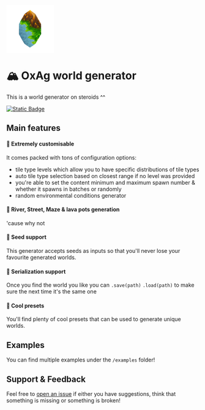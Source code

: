 <img src="assets/logo.png" alt="logo" width="125" align="top" style="margin-right: 1rem"/>  

# 🏔️ OxAg world generator
This is a world generator on steroids ^^

[![Static Badge](https://img.shields.io/badge/OxAg-audio_tool-orange)](https://github.com/xupremix/oxagaudiotool)

## Main features
#### 💠 Extremely customisable
It comes packed with tons of configuration options:
- tile type levels which allow you to have specific distributions of tile types
- auto tile type selection based on closest range if no level was provided
- you're able to set the content minimum and maximum spawn number & whether it spawns in batches or randomly 
- random environmental conditions generator

#### 💠 River, Street, Maze & lava pots generation
'cause why not

#### 💠 Seed support
This generator accepts seeds as inputs so that you'll never lose your favourite generated worlds.

#### 💠 Serialization support
Once you find the world you like you can `.save(path)` `.load(path)` to make sure the next time it's the same one  

#### 💠 Cool presets
You'll find plenty of cool presets that can be used to generate unique worlds.

## Examples
You can find multiple examples under the `/examples` folder!

## Support & Feedback
Feel free to [open an issue](https://github.com/xupremix/oxagworldgenerator/issues) if either you have suggestions, think that something is missing or something is broken!
